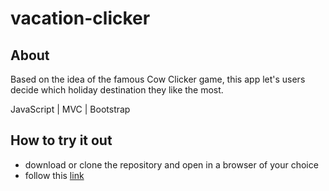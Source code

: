 # vacation-clicker

## About
Based on the idea of the famous Cow Clicker game, this app let's users decide which holiday destination they like the most.

JavaScript | MVC | Bootstrap

## How to try it out

* download or clone the repository and open in a browser of your choice
* follow this [link](http://saelsa.atwebpages.com/vacation-clicker/)

